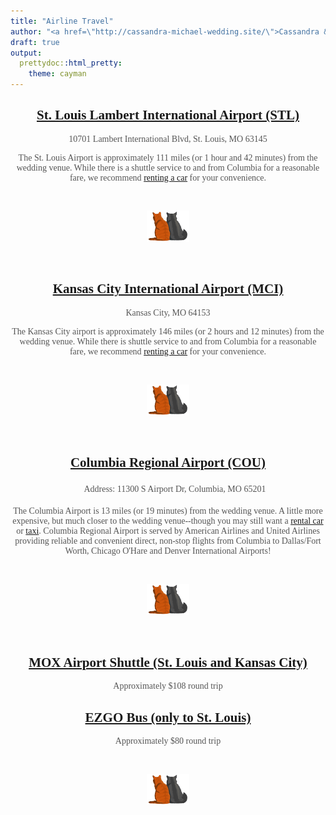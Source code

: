 ```yaml
---
title: "Airline Travel"
author: "<a href=\"http://cassandra-michael-wedding.site/\">Cassandra & Michael Wedding</a>"
draft: true
output:
  prettydoc::html_pretty:
    theme: cayman
---
```


<style>
.page-header {
background-image: url(img/header2.jpeg) !important;
}
h1, h2, h3, h4, p, ul li, ul {
text-align: center;
color: #555;
}
h1.project-name {
font-size: 2.5em;
margin-top: 10px;
padding-top: 20px;
color: white;
}
h4.author.project-author a {
color: #f3f3f3;
font-size: 1.35em;
}
.main-content h3 {
color: black;
}
ul {
list-style-type: none;
}
p {
max-width: 500px;
margin-left: auto;
margin-right: auto;
}
ul li {
margin-left: -2px;
padding: 5px;
}
html, body {
font-family: Georgia;
}
</style>

## [St. Louis Lambert International Airport (STL)](https://www.flystl.com/)
10701 Lambert International Blvd, St. Louis, MO 63145

The St. Louis Airport is approximately 111 miles (or 1 hour and 42 minutes) from the wedding venue. While there is a shuttle service to and from Columbia for a reasonable fare, we recommend [renting a car](https://www.flystl.com/parking-and-transport/rental-cars) for your convenience. 

<br>
<p><img height="50" width="auto" src="img/cats.png" /></p>
<br>

## [Kansas City International Airport (MCI)](http://www.flykci.com/)
Kansas City, MO 64153

The Kansas City airport is approximately 146 miles (or 2 hours and 12 minutes) from the wedding venue. While there is shuttle service to and from Columbia for a reasonable fare, we recommend [renting a car](http://www.flykci.com/getting-to-from/ground-transportation/rental-car-services/) for your convenience. 

<br>
<p><img height="50" width="auto" src="img/cats.png" /></p>
<br>

## [Columbia Regional Airport (COU)](https://www.flycou.com/)
- Address: 11300 S Airport Dr, Columbia, MO 65201

The Columbia Airport is 13 miles (or 19 minutes) from the wedding
venue. A little more expensive, but much closer to the wedding
venue--though you may still want a [rental car](https://www.flycou.com/?page_id=98) or [taxi](https://www.flycou.com/?page_id=98). Columbia Regional Airport is served by American Airlines and United Airlines providing reliable and convenient direct, non-stop flights from Columbia to Dallas/Fort Worth, Chicago O'Hare and Denver International Airports!

<br>
<p><img height="50" width="auto" src="img/cats.png" /></p>
<br>

## [MOX Airport Shuttle (St. Louis and Kansas City)](http://moexpress.com/moxolrs/Pricing.aspx)
Approximately $108 round trip

## [EZGO Bus (only to St. Louis)](http://www.ezgobusmo.com/book-your-ride/)
Approximately $80 round trip

<br>
<p><img height="50" width="auto" src="img/cats.png" /></p>
<br>
